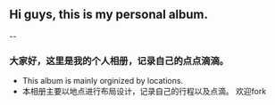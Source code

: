 ## Hi guys, this is my personal album.
--
### 大家好，这里是我的个人相册，记录自己的点点滴滴。

- This album is mainly orginized by locations.
- 本相册主要以地点进行布局设计，记录自己的行程以及点滴。
欢迎fork
